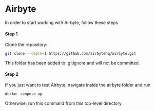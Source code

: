 # Airbyte

In order to start working with Airbyte, follow these steps

#### Step 1

Clone the repository:

```bash
git clone --depth=1 https://github.com/airbytehq/airbyte.git
```
This folder has been added to .gitignore and will not be committed.

#### Step 2

If you just want to test Airbyte, navigate inside the airbyte folder and run
```bash
docker compose up
```
Otherwise, run this command from this top-level directory
